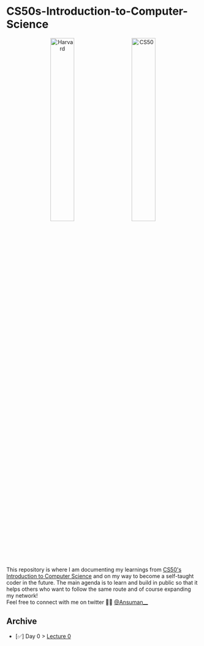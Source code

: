 # CS50s-Introduction-to-Computer-Science

<p align="center">
  <img alt="Harvard" src="https://upload.wikimedia.org/wikipedia/en/thumb/2/29/Harvard_shield_wreath.svg/1024px-Harvard_shield_wreath.svg.png" width="35%" height="35%">
&nbsp; &nbsp; &nbsp; &nbsp;
  <img alt="CS50" src="[[https://soundcloud.com/cs50](https://media.cnn.com/api/v1/images/stellar/prod/140311191934-04-memes-restricted.jpg?q=w_2000,h_1125,x_0,y_0,c_fill/w_480](https://avatars.githubusercontent.com/u/788676?s=200&v=4))" width="35%" height="35%">
</p>

This repository is where I am documenting my learnings from [CS50's Introduction to Computer Science](https://cs50.harvard.edu/x/2022/) and on my way to become a self-taught coder in the future. The main agenda is to learn and build in public so that it helps others who want to follow the same route and of course expanding my network! <br />
Feel free to connect with me on twitter 👋🏻 [@Ansuman__](https://twitter.com/Ansuman__)

## Archive

- [✅] Day 0 > [Lecture 0](Archive/day0.md)
